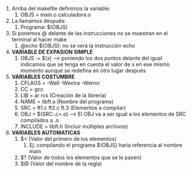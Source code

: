 
1. Arriba del makefile definimos la variable: 
    1. OBJS = main.o calculadora.o 
2. La llamamos después:
    1. Programa: $(OBJS) 
3. Si ponemos @ delante de las instrucciones no se muestran en el terminal al hacer make 
    1. @echo $(OBJS): no se verá la instrucción echo 
4. **VARIABLE DE EXPASION SIMPLE** 
    1. OBJS := $(x) --> poniendo los dos puntos delante del igual indicamos que se tenga en cuenta el valor de x en ese mismo momento aunque se redefina en otro lugar después 
5. **VARIABLES COSTUMBRE** 
    1. CFLAGS = -Wall -Wextra -Werror 
    2. CC = gcc  
    3. LIB = ar rcs (Creación de la librería) 
    4. NAME = libft.a (Nombre del programa) 
    5. SRC = ft1.c ft2.c ft.3 (Elementos a compilar) 
    6. OBJ = $(SRC:.c=.o) --> El OBJ va a ser igual a los elementos de SRC compilados a .o     
    7. INCLUDE = libft.h (Incluir múltiples archivos) 
6. **VARIABLES AUTOMATICAS** 
	1. $< (Valor del primero de los elementos) 
	    1. Ej: compilando el programa $(OBJS) haría referencia al nombre main 
	2. $? (Valor de todos los elementos que se le pasen) 
	3. $@ (Valor del nombre de la regla) 
